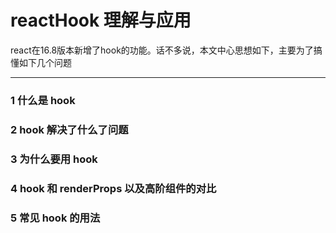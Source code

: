 # reactHook 理解与应用

react在16.8版本新增了hook的功能。话不多说，本文中心思想如下，主要为了搞懂如下几个问题

---

### 1 什么是 hook
### 2 hook 解决了什么了问题
### 3 为什么要用 hook
### 4 hook 和 renderProps 以及高阶组件的对比
### 5 常见 hook 的用法